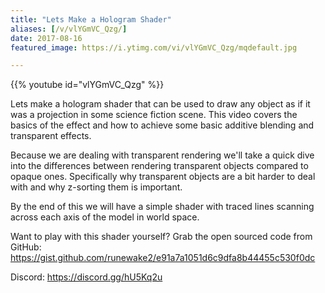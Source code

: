 ```yaml
---
title: "Lets Make a Hologram Shader"
aliases: [/v/vlYGmVC_Qzg/]
date: 2017-08-16
featured_image: https://i.ytimg.com/vi/vlYGmVC_Qzg/mqdefault.jpg

---
```


{{% youtube id="vlYGmVC_Qzg" %}}

Lets make a hologram shader that can be used to draw any object as if it was a projection in some science fiction scene. This video covers the basics of the effect and how to achieve some basic additive blending and transparent effects.

Because we are dealing with transparent rendering we'll take a quick dive into the differences between rendering transparent objects compared to opaque ones. Specifically why transparent objects are a bit harder to deal with and why z-sorting them is important.

By the end of this we will have a simple shader with traced lines scanning across each axis of the model in world space.

Want to play with this shader yourself? Grab the open sourced code from GitHub: https://gist.github.com/runewake2/e91a7a1051d6c9dfa8b44455c530f0dc

Discord: https://discord.gg/hU5Kq2u